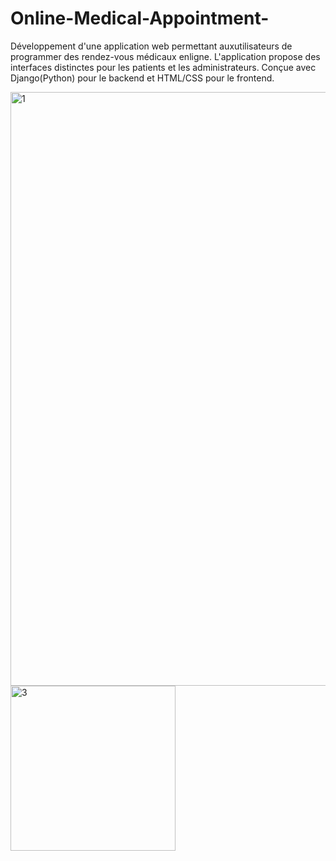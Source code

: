 # Online-Medical-Appointment-
Développement d'une application web permettant auxutilisateurs de programmer des rendez-vous médicaux enligne. L'application propose des interfaces distinctes pour les patients et les administrateurs. Conçue avec Django(Python) pour le backend et HTML/CSS pour le frontend.

<img width="950" alt="1" src="https://github.com/user-attachments/assets/58ced290-0129-454b-9bf1-85ff8fa80883" />
<img width="264" alt="3" src="https://github.com/user-attachments/assets/ef3b13f9-0f4c-4972-aae9-b50e4ea89928" />
